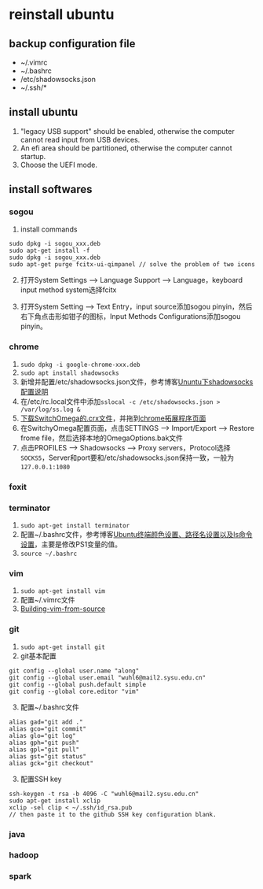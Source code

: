 # reinstall ubuntu

## backup configuration file
* ~/.vimrc
* ~/.bashrc
* /etc/shadowsocks.json
* ~/.ssh/*

## install ubuntu
1. "legacy USB support" should be enabled, otherwise the computer cannot read input from USB devices.
2. An efi area should be partitioned, otherwise the computer cannot startup.
3. Choose the UEFI mode.

## install softwares

### sogou
1. install commands
```
sudo dpkg -i sogou_xxx.deb
sudo apt-get install -f
sudo dpkg -i sogou_xxx.deb
sudo apt-get purge fcitx-ui-qimpanel // solve the problem of two icons
```

2. 打开System Settings --> Language Support --> Language，keyboard input method system选择fcitx

3. 打开System Setting --> Text Entry，input source添加sogou pinyin，然后右下角点击形如钳子的图标，Input Methods Configurations添加sogou pinyin。

### chrome
1. `sudo dpkg -i google-chrome-xxx.deb`
2. `sudo apt install shadowsocks`
3. 新增并配置/etc/shadowsocks.json文件，参考博客[Ununtu下shadowsocks配置说明](https://www.linuxidc.com/Linux/2015-09/123579.htm)
4. 在/etc/rc.local文件中添加`sslocal -c /etc/shadowsocks.json > /var/log/ss.log &`
5. [下载SwitchOmega的.crx文件](https://www.switchyomega.com/download.html)，并拖到[chrome拓展程序页面](chrome://extensions/)
6. 在SwitchyOmega配置页面，点击SETTINGS --> Import/Export --> Restore frome file，然后选择本地的OmegaOptions.bak文件
7. 点击PROFILES --> Shadowsocks --> Proxy servers，Protocol选择`SOCKS5`，Server和port要和/etc/shadowsocks.json保持一致，一般为`127.0.0.1:1080`

### foxit

### terminator
1. `sudo apt-get install terminator`
2. 配置~/.bashrc文件，参考博客[Ubuntu终端颜色设置、路径名设置以及ls命令设置](http://blog.sina.com.cn/s/blog_65a8ab5d0101g6cf.html)，主要是修改PS1变量的值。
3. `source ~/.bashrc`

### vim
1. `sudo apt-get install vim`
2. 配置~/.vimrc文件
3. [Building-vim-from-source](https://github.com/Valloric/YouCompleteMe/wiki/Building-Vim-from-source)

### git
1. `sudo apt-get install git`
2. git基本配置
```
git config --global user.name "along"
git config --global user.email "wuhl6@mail2.sysu.edu.cn"
git config --global push.default simple
git config --global core.editor "vim"
```
3. 配置~/.bashrc文件
```
alias gad="git add ."
alias gco="git commit"
alias glo="git log"
alias gph="git push"
alias gpl="git pull"
alias gst="git status"
alias gck="git checkout"
```
3. 配置SSH key
```
ssh-keygen -t rsa -b 4096 -C "wuhl6@mail2.sysu.edu.cn"
sudo apt-get install xclip
xclip -sel clip < ~/.ssh/id_rsa.pub
// then paste it to the github SSH key configuration blank.
```

### java

### hadoop

### spark
